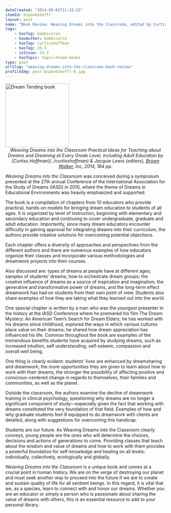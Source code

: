 ```yaml
---
dateCreated: "2014-09-01T11:32:52"
itemId: bcpov6zhoffr
layout: post
name: "Book Review: Weaving Dreams into the Classroom, edited by Curtiss Hoffman & Jacquie E. Lewis"
tags:
    - hasTag: bambicorso
    - hasAuthor: bambicorso
    - hasTag: curtisshoffman
    - hasTag: 33.3
    - inIssue: 33.3
    - hasTopic: topic~dream-books
type: post
urlSlug: "weaving-dreams-into-the-classroom-book-review"
profileImg: post-bcpov6zhoffr-0.jpg
---
```


<a href="http://www.brownwalker.com/book/1612337260">
<img src="../images/post-bcpov6zhoffr-0.jpg" width="200" height="auto" alt="Dream Tending book"/>
</a>
<!--nopreview--><div style="text-align:center"><i>Weaving Dreams into the Classroom Practical Ideas for Teaching about Dreams and Dreaming at Every Grade Level, including Adult Education by [Curtiss Hoffman](../curtisshoffman) & Jacquie Lewis (editors), <a href="http://www.brownwalker.com/book/1612337260">Brown Walker</a>, Inc, 2014, 184 pp.</i></div><!--/nopreview-->

_Weaving Dreams into the Classroom_ was conceived during a symposium presented at the 27th annual Conference of the International Association for the Study of Dreams (IASD) in 2010, where the theme of Dreams in Educational Environments was heavily emphasized and supported.

The book is a compilation of chapters from 10 educators who provide practical, hands-on models for bringing dream education to students of all ages. It is organized by level of instruction, beginning with elementary and secondary education and continuing to cover undergraduate, graduate and adult education. Importantly, since many dream educators encounter difficulty in gaining approval for integrating dreams into their curriculum, the authors provide creative solutions for overcoming potential objections.

Each chapter offers a diversity of approaches and perspectives from the different authors and there are numerous examples of how educators organize their classes and incorporate various methodologies and dreamwork projects into their courses.

Also discussed are: types of dreams at people have at different ages; samples of students’ dreams; how to orchestrate dream groups; the creative influence of dreams as a source of inspiration and imagination; the generative and transformative power of dreams, and the long-term effect dreamwork has had on students from their own point of view. Students also share examples of how they are taking what they learned out into the world.

One special chapter is written by a man who was the youngest presenter in the history at the IASD Conference where he premiered his film The Dream Mystery: An American Teen’s Search for Dream Elders; he has worked with his dreams since childhood, explored the ways in which various cultures place value on their dreams; he shared how dream appreciation has influenced his life. Common throughout the book are examples of the tremendous benefits students have acquired by studying dreams, such as increased intuition, self understanding, self-esteem, compassion and overall well being.

One thing is clearly evident: students’ lives are enhanced by dreamsharing and dreamwork; the more opportunities they are given to learn about how to work with their dreams, the stronger the possibility of affecting positive and conscious-centered change in regards to themselves, their families and communities, as well as the planet.

Outside the classroom, the authors examine the decline of dreamwork training in clinical psychology, questioning why dreams are no longer a significant component of study—especially given the fact that working with dreams constituted the very foundation of that field. Examples of how and why graduate students feel ill equipped to do dreamwork with clients are detailed, along with suggestions for overcoming this handicap.

Students are our future. As Weaving Dreams into the Classroom clearly conveys, young people are the ones who will determine the choices, decisions and actions of generations to come. Providing classes that teach about the wisdom and value of dreams and how to work with them provides a powerful foundation for self-knowledge and healing on all levels: individually, collectively, ecologically and globally.

_Weaving Dreams into the Classroom_ is a unique book and comes at a crucial point in human history. We are on the verge of destroying our planet and must seek another way to proceed into the future if we are to create and sustain quality of life for all sentient beings. In this regard, it is vital that we, as a species, learn to connect with and honor our dreams. Whether you are an educator or simply a person who is passionate about sharing the value of dreams with others, this is an essential resource to add to your personal library.
